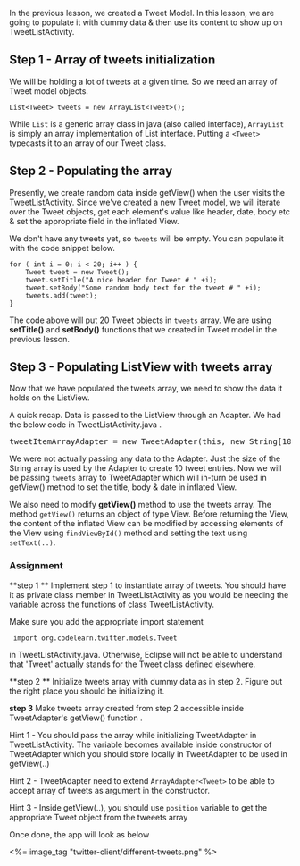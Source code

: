 
In the previous lesson, we created a Tweet Model. In this lesson, we are going to populate it with dummy data & then use its content to show up on TweetListActivity. 

## Step 1 - Array of tweets initialization 

We will be holding a lot of tweets at a given time. So we need an array of Tweet model objects. 

	List<Tweet> tweets = new ArrayList<Tweet>();

While `List` is a generic array class in java (also called interface), `ArrayList` is simply an array implementation of List interface. Putting a `<Tweet>` typecasts it to an array of our Tweet class.

## Step 2 - Populating the array 

Presently, we create random data inside getView() when the user visits the TweetListActivity. Since we've created a new Tweet model, we will iterate over the Tweet objects, get each element's value like header, date, body etc & set the appropriate field in the inflated View. 

We don't have any tweets yet, so `tweets` will be empty. You can populate it with the code snippet below.

    for ( int i = 0; i < 20; i++ ) {
		Tweet tweet = new Tweet();
		tweet.setTitle("A nice header for Tweet # " +i);
		tweet.setBody("Some random body text for the tweet # " +i);
		tweets.add(tweet);
	}

The code above will put 20 Tweet objects in `tweets` array. We are using **setTitle()** and **setBody()** functions that we created in Tweet model in the previous lesson.

## Step 3 - Populating ListView with tweets array

Now that we have populated the tweets array, we need to show the data it holds on the ListView. 

A quick recap. Data is passed to the ListView through an Adapter. We had the below code in TweetListActivity.java .

<pre>tweetItemArrayAdapter = new TweetAdapter(this, new String[10]);</pre>

We were not actually passing any data to the Adapter. Just the size of the String array is used by the Adapter to create 10 tweet entries. Now we will be passing `tweets` array to TweetAdapter which will in-turn be used in getView() method to set the title, body & date in inflated View.

We also need to modify **getView()** method to use the tweets array. The method `getView()` returns an object of type View. Before returning the View, the content of the inflated View can be modified by accessing elements of the View using `findViewById()` method and setting the text using `setText(..)`. 


### Assignment

**step 1 ** 
Implement step 1 to instantiate array of tweets. You should have it as private class member in TweetListActivity as you would be needing the variable across the functions of class TweetListActivity. 

Make sure you add the appropriate import statement

     import org.codelearn.twitter.models.Tweet 

in TweetListActivity.java. Otherwise, Eclipse will not be able to understand that 'Tweet' actually stands for the Tweet class defined elsewhere.

**step 2 **
Initialize tweets array with dummy data as in step 2. Figure out the right place you should be initializing it.


**step 3**
Make tweets array created from step 2 accessible inside TweetAdapter's getView() function . 

Hint 1 - You should pass the array while initializing TweetAdapter in TweetListActivity. The variable becomes available inside constructor of TweetAdapter which you should store locally in TweetAdapter to be used in getView(..)

Hint 2 - TweetAdapter need to extend `ArrayAdapter<Tweet>` to be able to accept array of tweets as argument in the constructor.

Hint 3 - Inside getView(..), you should use `position` variable to get the appropriate Tweet object from the tweeets array

Once done, the app will look as below

<%= image_tag "twitter-client/different-tweets.png" %>
